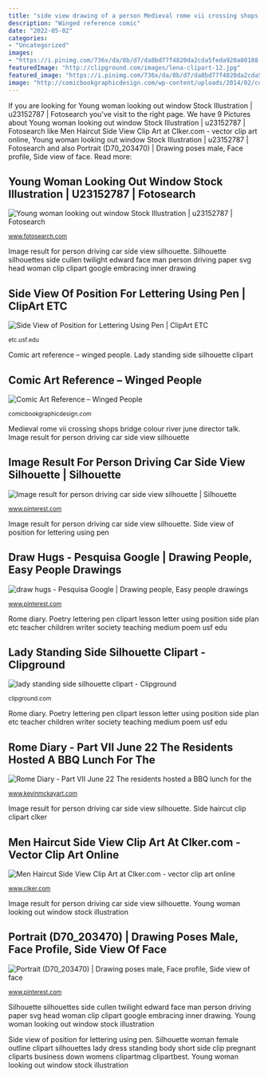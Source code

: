 ```yaml
---
title: "side view drawing of a person Medieval rome vii crossing shops bridge colour river june director talk"
description: "Winged reference comic"
date: "2022-05-02"
categories:
- "Uncategorized"
images:
- "https://i.pinimg.com/736x/da/8b/d7/da8bd77f4820da2cda5feda920a80188--portrait-photos-male-portraits.jpg"
featuredImage: "http://clipground.com/images/lena-clipart-12.jpg"
featured_image: "https://i.pinimg.com/736x/da/8b/d7/da8bd77f4820da2cda5feda920a80188--portrait-photos-male-portraits.jpg"
image: "http://comicbookgraphicdesign.com/wp-content/uploads/2014/02/comic-art-reference-winged-people-Preview.jpg"
---
```


If you are looking for Young woman looking out window Stock Illustration | u23152787 | Fotosearch you've visit to the right page. We have 9 Pictures about Young woman looking out window Stock Illustration | u23152787 | Fotosearch like Men Haircut Side View Clip Art at Clker.com - vector clip art online, Young woman looking out window Stock Illustration | u23152787 | Fotosearch and also Portrait (D70_203470) | Drawing poses male, Face profile, Side view of face. Read more:

## Young Woman Looking Out Window Stock Illustration | U23152787 | Fotosearch

![Young woman looking out window Stock Illustration | u23152787 | Fotosearch](https://fscomps.fotosearch.com/compc/UNN/UNN003/young-woman-looking-out-window-stock-illustration__u23152787.jpg "Lady standing side silhouette clipart")

<small>www.fotosearch.com</small>

Image result for person driving car side view silhouette. Silhouette silhouettes side cullen twilight edward face man person driving paper svg head woman clip clipart google embracing inner drawing

## Side View Of Position For Lettering Using Pen | ClipArt ETC

![Side View of Position for Lettering Using Pen | ClipArt ETC](https://etc.usf.edu/clipart/76200/76214/76214_sdpos-letter_md.gif "Winged reference comic")

<small>etc.usf.edu</small>

Comic art reference – winged people. Lady standing side silhouette clipart

## Comic Art Reference – Winged People

![Comic Art Reference – Winged People](http://comicbookgraphicdesign.com/wp-content/uploads/2014/02/comic-art-reference-winged-people-Preview.jpg "Window looking woman young illustration fotosearch drawings clipart unn003")

<small>comicbookgraphicdesign.com</small>

Medieval rome vii crossing shops bridge colour river june director talk. Image result for person driving car side view silhouette

## Image Result For Person Driving Car Side View Silhouette | Silhouette

![Image result for person driving car side view silhouette | Silhouette](https://i.pinimg.com/736x/5b/34/1f/5b341f5fa15a5464f8956154e65dc547.jpg "Silhouette silhouettes side cullen twilight edward face man person driving paper svg head woman clip clipart google embracing inner drawing")

<small>www.pinterest.com</small>

Image result for person driving car side view silhouette. Side view of position for lettering using pen

## Draw Hugs - Pesquisa Google | Drawing People, Easy People Drawings

![draw hugs - Pesquisa Google | Drawing people, Easy people drawings](https://i.pinimg.com/736x/24/c0/7d/24c07d00fff00f489d0432f6e6818dfe--drawing-skills-drawing-tips.jpg "Men haircut side view clip art at clker.com")

<small>www.pinterest.com</small>

Rome diary. Poetry lettering pen clipart lesson letter using position side plan etc teacher children writer society teaching medium poem usf edu

## Lady Standing Side Silhouette Clipart - Clipground

![lady standing side silhouette clipart - Clipground](http://clipground.com/images/lena-clipart-12.jpg "Draw hugs")

<small>clipground.com</small>

Rome diary. Poetry lettering pen clipart lesson letter using position side plan etc teacher children writer society teaching medium poem usf edu

## Rome Diary - Part VII June 22 The Residents Hosted A BBQ Lunch For The

![Rome Diary - Part VII June 22 The residents hosted a BBQ lunch for the](http://www.kevinmckayart.com/Kevin_McKays_Art/Rome_VII_files/pastedGraphic_22.jpg "Portrait (d70_203470)")

<small>www.kevinmckayart.com</small>

Image result for person driving car side view silhouette. Side haircut clip clipart clker

## Men Haircut Side View Clip Art At Clker.com - Vector Clip Art Online

![Men Haircut Side View Clip Art at Clker.com - vector clip art online](https://www.clker.com/cliparts/7/3/8/3/11971025551559242038johnny_automatic_d-a_haircut_side_view.svg.hi.png "Poetry lettering pen clipart lesson letter using position side plan etc teacher children writer society teaching medium poem usf edu")

<small>www.clker.com</small>

Image result for person driving car side view silhouette. Young woman looking out window stock illustration

## Portrait (D70_203470) | Drawing Poses Male, Face Profile, Side View Of Face

![Portrait (D70_203470) | Drawing poses male, Face profile, Side view of face](https://i.pinimg.com/736x/da/8b/d7/da8bd77f4820da2cda5feda920a80188--portrait-photos-male-portraits.jpg "Portrait (d70_203470)")

<small>www.pinterest.com</small>

Silhouette silhouettes side cullen twilight edward face man person driving paper svg head woman clip clipart google embracing inner drawing. Young woman looking out window stock illustration

Side view of position for lettering using pen. Silhouette woman female outline clipart silhouettes lady dress standing body short side clip pregnant cliparts business down womens clipartmag clipartbest. Young woman looking out window stock illustration
